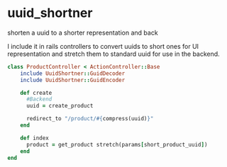 uuid_shortner
=============

shorten a uuid to a shorter representation and back


I include it in rails controllers to convert uuids to short ones for UI representation and stretch them to standard uuid for use in the backend.

```ruby
class ProductController < ActionController::Base
    include UuidShortner::GuidDecoder
    include UuidShortner::GuidEncoder

    def create
      #Backend
      uuid = create_product

      redirect_to "/product/#{compress(uuid)}"
    end

    def index
      product = get_product stretch(params[short_product_uuid])
    end
end
```
